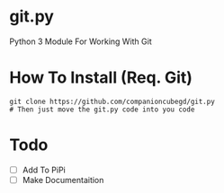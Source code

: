 # git.py
Python 3 Module For Working With Git

# How To Install (Req. Git)
```
git clone https://github.com/companioncubegd/git.py
# Then just move the git.py code into you code
```

# Todo
- [ ] Add To PiPi
- [ ] Make Documentaition
